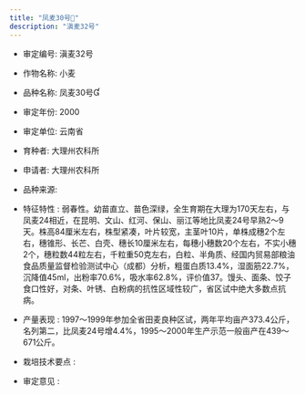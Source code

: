 ```yaml
---
title: "凤麦30号"
description: "滇麦32号"
---
```

* 审定编号:  滇麦32号

*  作物名称:  小麦

*  品种名称:  凤麦30号

*  审定年份:  2000

*  审定单位:  云南省

* 育种者:  大理州农科所

*  申请者:  大理州农科所

*  品种来源:  

*  特征特性 : 
弱春性。幼苗直立、苗色深绿，全生育期在大理为170天左右，与凤麦24相近，在昆明、文山、红河、保山、丽江等地比凤麦24号早熟2～9天。株高84厘米左右，株型紧凑，叶片较宽，主茎叶10片，单株成穗2个左右，穗锥形、长芒、白壳、穗长10厘米左右，每穗小穗数20个左右，不实小穗2个，穗粒数44粒左右，千粒重50克左右，白粒、半角质、经国内贸易部粮油食品质量监督检验测试中心（成都）分析，粗蛋白质13.4%，湿面筋22.7%，沉降值45ml，出粉率70.6%，吸水率62.8%，评价值37。馒头、面条、饺子食口性好，对条、叶锈、白粉病的抗性区域性较广，省区试中绝大多数点抗病。
 
*  产量表现 : 
1997～1999年参加全省田麦良种区试，两年平均亩产373.4公斤，名列第二，比凤麦24号增4.4%，1995～2000年生产示范一般亩产在439～671公斤。

*  栽培技术要点 : 


*  审定意见 : 

